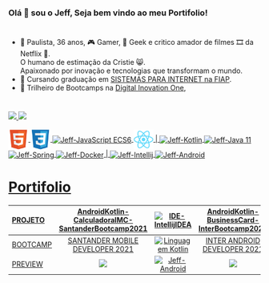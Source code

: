 ### Olá 👋 sou o Jeff, Seja bem vindo ao meu Portifolio!
#
 
- 🔭 Paulista, 36 anos, 🎮 Gamer, 🖖 Geek e critico amador de filmes 🎞 da Netflix 🍿. <br>
O humano de estimação da Cristie 😸.<br> 
Apaixonado por inovação e tecnologias que transformam o mundo.<br>
- 🌱 Cursando graduação em [SISTEMAS PARA INTERNET na FIAP](https://www.fiap.com.br/graduacao/tecnologo/sistemas-para-internet/?gclid=Cj0KCQjw6NmHBhD2ARIsAI3hrM3aJH9HZjWwKgLyyndVQuW0zXOu38e-tnpCHlt76PrndNmoOfO6ruIaAk7NEALw_wcB).<br>
- 🚀 Trilheiro de Bootcamps na [Digital Inovation One](https://web.digitalinnovation.one/users/jeferson_rgomes?tab=achievements), 
#

<div>
  <a href="https://beacons.ai/jefersonrgomes">
  <img height="180em" src="https://github-readme-stats.vercel.app/api?username=jefersonrgomes&show_icons=true&theme=dark&include_all_commits=true&count_private=true"/>
  <img height="180em" src="https://github-readme-stats.vercel.app/api/top-langs/?username=jefersonrgomes&layout=compact&langs_count=16&theme=dark"/>
</div>
  
<div style="display: inline_block"><br>
  <img align="center" alt="Jeff-HTML5" width="40" src="https://raw.githubusercontent.com/devicons/devicon/master/icons/html5/html5-original.svg">
  <img align="center" alt="Jeff-CSS3"  width="40" src="https://raw.githubusercontent.com/devicons/devicon/master/icons/css3/css3-original.svg">
  <img align="center" alt="Jeff-JavaScript ECS6"  width="40" src="https://user-images.githubusercontent.com/10172471/127977895-20abcc8e-57b3-465c-a204-1bb2c17f92fc.png">
  <img align="center" alt="Jeff-React"  width="40" src="https://raw.githubusercontent.com/devicons/devicon/master/icons/react/react-original.svg"> |  
   <img align="center" alt="Jeff-Kotlin" width="40" src="https://user-images.githubusercontent.com/10172471/127977304-6bb2f8e6-e8b3-458b-bd64-c4e78fe3c598.png">  

 <img align="center" alt="Jeff-Java 11"  width="40" src="https://user-images.githubusercontent.com/10172471/127978149-e543cc39-b8d0-4726-bf69-eabcd11b742d.png">  
   <img align="center" alt="Jeff-Spring" width="40" src="https://user-images.githubusercontent.com/10172471/127978752-ab6d0848-8fae-40fc-bc5a-7139651b264e.png">  
 
  <img align="center" alt="Jeff-Docker"  width="40" src="https://user-images.githubusercontent.com/10172471/127978513-8414a9b1-a73f-479e-9cfe-3d22db271c53.png">  
| <img align="center" alt="Jeff-Intellij" height="30" width="40" src="https://user-images.githubusercontent.com/10172471/127976930-d440c988-df9f-4789-8cca-45f56ae176f8.png">
  <img align="center" alt="Jeff-Android" height="30" width="40" src="https://user-images.githubusercontent.com/10172471/127976200-c86152e3-018c-434a-a47b-17797de43ae2.png">
 </div>

# Portifolio

PROJETO      |[AndroidKotlin-CalculadoraIMC-SantanderBootcamp2021](https://github.com/jefersonrgomes/Android_Kotlin-CalculadoraIMC-SantanderBootcamp2021)| <img align="center" alt="IDE-IntellijIDEA" height="30" width="40" src="https://user-images.githubusercontent.com/10172471/127976930-d440c988-df9f-4789-8cca-45f56ae176f8.png"> |[AndroidKotlin-BusinessCard-InterBootcamp2021](https://github.com/jefersonrgomes/Android_Kotlin-BusinessCard-BANCOINTER_Bootcamp_2021)
:---|:---:|:---:|:---:|
BOOTCAMP     |[SANTANDER MOBILE DEVELOPER 2021](https://digitalinnovation.one/bootcamps/santander-mobile-developer) | <img align="center" alt="Linguagem Kotlin" height="30" width="40" src="https://user-images.githubusercontent.com/10172471/127977304-6bb2f8e6-e8b3-458b-bd64-c4e78fe3c598.png"> |[INTER ANDROID DEVELOPER 2021](https://digitalinnovation.one/bootcamps/inter-android-developer?utm_source=lp-orbi-techboost&utm_medium=organic&utm_campaign=inter-android-developer)
PREVIEW |<img src="https://user-images.githubusercontent.com/10172471/125567886-256bed62-350d-408e-a0d2-2113866579f8.gif" height="450px">| <img align="center" alt="Jeff-Android" height="30" width="40" src="https://user-images.githubusercontent.com/10172471/127976200-c86152e3-018c-434a-a47b-17797de43ae2.png">|<img src="https://user-images.githubusercontent.com/10172471/126137221-79cac4b2-d737-46c6-b33a-4d89e7ef34f3.gif"  height="450px">
#
